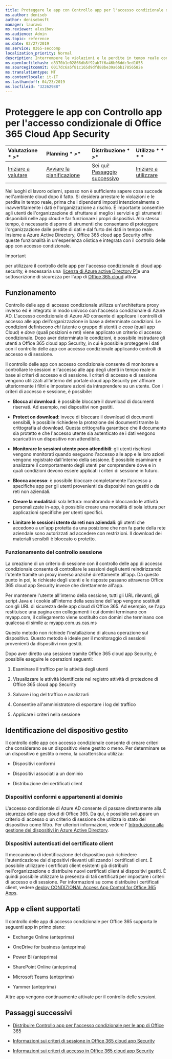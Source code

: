 ```yaml
---
title: Proteggere le app con Controllo app per l'accesso condizionale di Office 365 Cloud App Security
ms.author: deniseb
author: denisebmsft
manager: laurawi
ms.reviewer: alesibov
ms.audience: Admin
ms.topic: reference
ms.date: 02/27/2019
ms.service: O365-seccomp
localization_priority: Normal
description: Interrompere le violazioni e le perdite in tempo reale con Office 365 cloud app Security Conditional Access App Control.
ms.openlocfilehash: d8370b1e02866db8f92ab7f6a46b06ddc3ed1055
ms.sourcegitcommit: 0017dc6a5f81c165d9dfd88be39a6bb17856582e
ms.translationtype: MT
ms.contentlocale: it-IT
ms.lasthandoff: 04/23/2019
ms.locfileid: "32262988"
---
```

# <a name="protect-apps-with-office-365-cloud-app-security-conditional-access-app-control"></a>Proteggere le app con Controllo app per l'accesso condizionale di Office 365 Cloud App Security

|Valutazione * *\>**|Planning * *\>**|Distribuzione * *\>**|Utilizzo * * * *|
|:-----|:-----|:-----|:-----|
|[Iniziare a valutare](office-365-cas-overview.md) <br/> |[Avviare la pianificazione](get-ready-for-office-365-cas.md) <br/> |Sei qui!  <br/> [Passaggio successivo](ocas-deploy-conditional-access-app-control.md) <br/> |[Iniziare a utilizzare](utilization-activities-for-ocas.md) <br/> |

Nei luoghi di lavoro odierni, spesso non è sufficiente sapere cosa succede nell'ambiente cloud dopo il fatto. Si desidera arrestare le violazioni e le perdite in tempo reale, prima che i dipendenti imposti intenzionalmente o inavvertitamente i dati e l'organizzazione a rischio. È importante consentire agli utenti dell'organizzazione di sfruttare al meglio i servizi e gli strumenti disponibili nelle app cloud e far funzionare i propri dispositivi. Allo stesso tempo, è necessario disporre di strumenti che consentano di proteggere l'organizzazione dalle perdite di dati e dal furto dei dati in tempo reale. Insieme a Azure Active Directory, Office 365 cloud app Security offre queste funzionalità in un'esperienza olistica e integrata con il controllo delle app con accesso condizionale.

> [!IMPORTANT]
> per utilizzare il controllo delle app per l'accesso condizionale di cloud app security, è necessaria una  [licenza di Azure active Directory P1](https://azure.microsoft.com/pricing/details/active-directory/)e una sottoscrizione di sicurezza per l'app di [Office 365 cloud](office-365-cas-overview.md) attiva.

## <a name="how-it-works"></a>Funzionamento

Controllo delle app di accesso condizionale utilizza un'architettura proxy inverso ed è integrato in modo univoco con l'accesso condizionale di Azure AD. L'accesso condizionale di Azure AD consente di applicare i controlli di accesso alle app dell'organizzazione in base a determinate condizioni. Le condizioni definiscono *chi* (utente o gruppo di utenti) e *cosa* (quali app Cloud) e *dove* (quali posizioni e reti) viene applicato un criterio di accesso condizionale. Dopo aver determinato le condizioni, è possibile instradare gli utenti a Office 365 cloud app Security, in cui è possibile proteggere i dati con il controllo delle app con accesso condizionale applicando controlli di accesso e di sessione.

Il controllo delle app con accesso condizionale consente di monitorare e controllare le sessioni e l'accesso alle app degli utenti in tempo reale in base ai criteri di accesso e di sessione. I criteri di accesso e di sessione vengono utilizzati all'interno del portale cloud app Security per affinare ulteriormente i filtri e impostare azioni da intraprendere su un utente. Con i criteri di accesso e sessione, è possibile:

- **Blocca al download**: è possibile bloccare il download di documenti riservati. Ad esempio, nei dispositivi non gestiti.

- **Protect on download**: invece di bloccare il download di documenti sensibili, è possibile richiedere la protezione dei documenti tramite la crittografia al download. Questa crittografia garantisce che il documento sia protetto e che l'accesso utente sia autenticato se i dati vengono scaricati in un dispositivo non attendibile.

- **Monitorare le sessioni utente poco attendibili**: gli utenti rischiosi vengono monitorati quando eseguono l'accesso alle app e le loro azioni vengono registrate dall'interno della sessione. È possibile esaminare e analizzare il comportamento degli utenti per comprendere dove e in quali condizioni devono essere applicati i criteri di sessione in futuro.

- **Blocca accesso**: è possibile bloccare completamente l'accesso a specifiche app per gli utenti provenienti da dispositivi non gestiti o da reti non aziendali.

- **Creare la modalità**di sola lettura: monitorando e bloccando le attività personalizzate in-app, è possibile creare una modalità di sola lettura per applicazioni specifiche per utenti specifici.

- **Limitare le sessioni utente da reti non aziendali**: gli utenti che accedono a un'app protetta da una posizione che non fa parte della rete aziendale sono autorizzati ad accedere con restrizioni. Il download dei materiali sensibili è bloccato o protetto.

### <a name="how-session-control-works"></a>Funzionamento del controllo sessione

La creazione di un criterio di sessione con il controllo delle app di accesso condizionale consente di controllare le sessioni degli utenti reindirizzando l'utente tramite un proxy inverso anziché direttamente all'app. Da questo punto in poi, le richieste degli utenti e le risposte passano attraverso Office 365 cloud app Security invece che direttamente all'app.

Per mantenere l'utente all'interno della sessione, tutti gli URL rilevanti, gli script Java e i cookie all'interno della sessione dell'app vengono sostituiti con gli URL di sicurezza delle app cloud di Office 365. Ad esempio, se l'app restituisce una pagina con collegamenti i cui domini terminano con myapp.com, il collegamento viene sostituito con domini che terminano con qualcosa di simile a: myapp.com.us.cas.ms

Questo metodo non richiede l'installazione di alcuna operazione sul dispositivo. Questo metodo è ideale per il monitoraggio di sessioni provenienti da dispositivi non gestiti.

Dopo aver diretto una sessione tramite Office 365 cloud app Security, è possibile eseguire le operazioni seguenti:

1. Esaminare il traffico per le attività degli utenti

2. Visualizzare le attività identificate nel registro attività di protezione di Office 365 cloud app Security

3. Salvare i log del traffico e analizzarli

4. Consentire all'amministratore di esportare i log del traffico

5. Applicare i criteri nella sessione

## <a name="managed-device-identification"></a>Identificazione del dispositivo gestito

Il controllo delle app con accesso condizionale consente di creare criteri che considerano se un dispositivo viene gestito o meno. Per determinare se un dispositivo è gestito o meno, la caratteristica utilizza:

- Dispositivi conformi

- Dispositivi associati a un dominio

- Distribuzione dei certificati client

### <a name="compliant-and-domain-joined-devices"></a>Dispositivi conformi e appartenenti al dominio

L'accesso condizionale di Azure AD consente di passare direttamente alla sicurezza delle app cloud di Office 365. Da qui, è possibile sviluppare un criterio di accesso o un criterio di sessione che utilizza lo stato del dispositivo come filtro. Per ulteriori informazioni, vedere l' [Introduzione alla gestione dei dispositivi in Azure Active Directory](https://docs.microsoft.com/azure/active-directory/device-management-introduction).

### <a name="client-certificate-authenticated-devices"></a>Dispositivi autenticati del certificato client

Il meccanismo di identificazione del dispositivo può richiedere l'autenticazione dai dispositivi rilevanti utilizzando i certificati client. È possibile utilizzare i certificati client esistenti già distribuiti nell'organizzazione o distribuire nuovi certificati client ai dispositivi gestiti. È quindi possibile utilizzare la presenza di tali certificati per impostare i criteri di accesso e di sessione. Per informazioni su come distribuire i certificati client, vedere [deploy CONDIZIONAL Access App Control for Office 365 Apps](ocas-deploy-conditional-access-app-control.md).

## <a name="supported-apps-and-clients"></a>App e client supportati

Il controllo delle app di accesso condizionale per Office 365 supporta le seguenti app in primo piano:

- Exchange Online (anteprima)

- OneDrive for business (anteprima)

- Power BI (anteprima)

- SharePoint Online (anteprima)

- Microsoft Teams (anteprima)

- Yammer (anteprima)

Altre app vengono continuamente attivate per il controllo delle sessioni.

## <a name="next-steps"></a>Passaggi successivi

- [Distribuire Controllo app per l'accesso condizionale per le app di Office 365](ocas-deploy-conditional-access-app-control.md)

- [Informazioni sui criteri di sessione in Office 365 cloud app Security](ocas-session-policies.md)

- [Informazioni sui criteri di accesso in Office 365 cloud app Security](ocas-access-policies.md) 